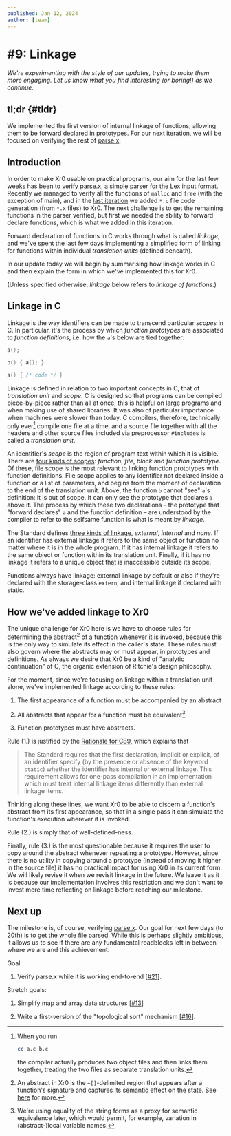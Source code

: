 ```yaml
---
published: Jan 12, 2024
author: [team]
---
```


# #9: Linkage

_We're experimenting with the style of our updates, trying to make them more
engaging. Let us know what you find interesting (or boring!) as we continue._

## tl;dr {#tldr}

We implemented the first version of internal linkage of functions, allowing them
to be forward declared in prototypes. For our next iteration, we will be focused
on verifying the rest of [parse.x].

  [parse.x]: https://git.sr.ht/~lbnz/xr0/tree/d3bb4a4cd3f8e989c6da9260c41e32aaf7a467e6/item/tests/3-program/100-lex/parse.x

## Introduction

In order to make Xr0 usable on practical programs, our aim for the last few
weeks has been to verify [parse.x], a simple parser for the [Lex] input format.
Recently we managed to verify all the functions of `malloc` and `free` (with the
exception of main), and in the [last iteration] we added `*.c` file code
generation (from `*.x` files) to Xr0. The next challenge is to get the remaining
functions in the parser verified, but first we needed the ability to forward
declare functions, which is what we added in this iteration.

Forward declaration of functions in C works through what is called _linkage_,
and we've spent the last few days implementing a simplified form of linking for
functions within individual _translation units_ (defined beneath).

In our update today we will begin by summarising how linkage works in C and then
explain the form in which we've implemented this for Xr0.

(Unless specified otherwise, _linkage_ below refers to _linkage of functions_.)

  [Lex]: https://en.wikipedia.org/wiki/Lex_(software)
  [last iteration]: /updates/08-tilde

## Linkage in C

Linkage is the way identifiers can be made to transcend particular _scopes_ in
C. In particular, it's the process by which _function prototypes_ are associated
to _function definitions_, i.e. how the `a`'s below are tied together:

```C
a();

b() { a(); }

a() { /* code */ }
```

Linkage is defined in relation to two important concepts in C, that of
_translation unit_ and _scope_. C is designed so that programs can be compiled
piece-by-piece rather than all at once; this is helpful on large programs and
when making use of shared libraries. It was also of particular importance when
machines were slower than today. C compilers, therefore, technically only
ever[^ever] compile one file at a time, and a source file together with all the
headers and other source files included via preprocessor `#include`s is called a
_translation unit_.

  [^ever]: When you run
    
    ```bash
    cc a.c b.c
    ```
    
    the compiler actually produces two object files and then links them together,
    treating the two files as separate translation units. 


An identifier's _scope_ is the region of program text within which it is visible.
There are [four kinds of scopes]: _function_, _file_, _block_ and _function
prototype_. Of these, file scope is the most relevant to linking function
prototypes with function definitions. File scope applies to any identifier not
declared inside a function or a list of parameters, and begins from the moment
of declaration to the end of the translation unit. Above, the function `b`
cannot "see" `a`'s definition: it is out of scope. It can only see the prototype
that declares `a` above it. The process by which these two declarations – the
prototype that "forward declares" `a` and the function definition – are
understood by the compiler to refer to the selfsame function is what is meant by
_linkage_.

  [four kinds of scopes]: https://port70.net/~nsz/c/c89/c89-draft.html#3.1.2.1

The Standard defines [three kinds of linkage], _external_, _internal_ and
_none_. If an identifier has external linkage it refers to the same object or
function no matter where it is in the whole program. If it has internal linkage
it refers to the same object or function within its translation unit. Finally,
if it has no linkage it refers to a unique object that is inaccessible outside
its scope.

  [three kinds of linkage]: https://port70.net/~nsz/c/c89/c89-draft.html#3.1.2.2

Functions always have linkage: external linkage by default or also if they're
declared with the storage-class `extern`, and internal linkage if declared with
static.

## How we've added linkage to Xr0

The unique challenge for Xr0 here is we have to choose rules for determining the
abstract[^abstract] of a function whenever it is invoked, because this is the
only way to simulate its effect in the caller's state. These rules must also
govern where the abstracts may or must appear, in prototypes and definitions. As
always we desire that Xr0 be a kind of "analytic continuation" of C, the organic
extension of Ritchie's design philosophy.

  [^abstract]: An abstract in Xr0 is the `~[]`-delimited region that appears
  after a function's signature and captures its semantic effect on the state.
  See [here](https://xr0.dev/learn#abstracts) for more. 

For the moment, since we're focusing on linkage within a translation unit alone,
we've implemented linkage according to these rules:

1. The first appearance of a function must be accompanied by an abstract

2. All abstracts that appear for a function must be equivalent[^eq]

3. Function prototypes must have abstracts.

  [^eq]: We're using equality of the string forms as a proxy for semantic
  equivalence later, which would permit, for example, variation in
  (abstract-)local variable names. 

Rule (1.) is justified by the [Rationale for C89][rat], which explains that

> The Standard requires that the first declaration, implicit or explicit, of an
> identifier specify (by the presence or absence of the keyword `static`) whether
> the identifier has internal or external linkage. This requirement allows for
> one-pass compilation in an implementation which must treat internal linkage
> items differently than external linkage items.

  [rat]: https://port70.net/~nsz/c/c89/

Thinking along these lines, we want Xr0 to be able to discern a function's
abstract from its first appearance, so that in a single pass it can simulate the
function's execution wherever it is invoked.

Rule (2.) is simply that of well-defined-ness.

Finally, rule (3.) is the most questionable because it requires the user to copy
around the abstract whenever repeating a prototype. However, since there is no
utility in copying around a prototype (instead of moving it higher in the source
file) it has no practical impact for using Xr0 in its current form. We will
likely revise it when we revisit linkage in the future. We leave it as it is
because our implementation involves this restriction and we don't want to invest
more time reflecting on linkage before reaching our milestone.

## Next up

The milestone is, of course, verifying [parse.x]. Our goal for next few days (to
20th) is to get the whole file parsed. While this is perhaps slightly ambitious,
it allows us to see if there are any fundamental roadblocks left in between
where we are and this achievement.

Goal:

1. Verify parse.x while it is working end-to-end
   [[#21](https://todo.sr.ht/~lbnz/xr0/21)].


Stretch goals:

1. Simplify map and array data structures
   [[#13](https://todo.sr.ht/~lbnz/xr0/13)]

2. Write a first-version of the "topological sort" mechanism
   [[#16](https://todo.sr.ht/~lbnz/xr0/16)].
